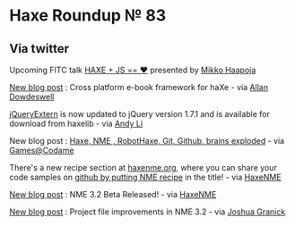 [_template]: roundup.html
# Haxe Roundup № 83

## Via twitter
Upcoming FITC talk [HAXE + JS == ❤][link 1] presented by [Mikko Haapoja][link 2]

[New blog post][link 3] : Cross platform e-book framework for haXe - via [Allan Dowdeswell][link 4]

[jQueryExtern][link 5] is now updated to jQuery version 1.7.1 and is available for download from haxelib - via [Andy Li][link 6]

New blog post : [Haxe, NME , RobotHaxe, Git, Github, brains exploded][link 7] - via [Games@Codame][link 8]

There's a new recipe section at [haxenme.org][link 9], where you can share your code samples on [github by putting NME recipe][link 10] in the title! - via [HaxeNME][link 11]

[New blog post][link 12] : NME 3.2 Beta Released! - via [HaxeNME][link 13]

[New blog post][link 14] : Project file improvements in NME 3.2 - via [Joshua Granick][link 15]

[link 1]: http://www.fitc.ca/events/presentations/presentation.cfm?event=130&amp;presentation_id=1866 "HAXE + JS == ❤"
[link 2]: https://www.twitter.com/#!/MikkoH "Mikko Haapoja"
[link 3]: http://www.confidant.ca/blog/2012/a-cross-platform-e-book-framework-for-haxe/ "New blog post"
[link 4]: https://www.twitter.com/#!/confidant_ca "Allan Dowdeswell"
[link 5]: http://lib.haxe.org/p/jQueryExtern "jQueryExtern"
[link 6]: https://www.twitter.com/#!/andy_li "Andy Li"
[link 7]: http://www.zedia.net/2012/haxe-nme-robothaxe-git-github-brains-exploded/ "Haxe, NME , RobotHaxe, Git, Github, brains exploded"
[link 8]: https://www.twitter.com/#!/GAMESatCODAME "Games@Codame"
[link 9]: http://www.haxenme.org/ "haxenme.org"
[link 10]: https://gist.github.com/gists/search?q=nme+recipe&amp;x=0&amp;y=0 "github by putting NME recipe"
[link 11]: https://www.twitter.com/#!/haxenme "HaxeNME"
[link 12]: http://www.haxenme.org/blog/?p=51 "New blog post"
[link 13]: https://www.twitter.com/#!/haxenme "HaxeNME"
[link 14]: http://www.joshuagranick.com/blog/2012/02/07/project-file-improvements-in-nme-3-2/ "New blog post"
[link 15]: https://www.twitter.com/#!/singmajesty "Joshua Granick"

